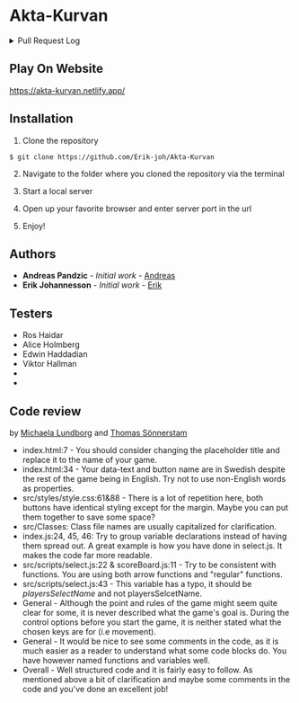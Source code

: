 # Akta-Kurvan

<details><summary>Pull Request Log</summary>
<ul>
<li>https://github.com/Erik-joh/Akta-Kurvan/pull/1</li>
<li>https://github.com/Erik-joh/Akta-Kurvan/pull/2</li>
<li>https://github.com/Erik-joh/Akta-Kurvan/pull/3</li>
<li>https://github.com/Erik-joh/Akta-Kurvan/pull/4</li>
<li>https://github.com/Erik-joh/Akta-Kurvan/pull/5</li>
<li>https://github.com/Erik-joh/Akta-Kurvan/pull/6</li>
<li>https://github.com/Erik-joh/Akta-Kurvan/pull/7</li>
<li>https://github.com/Erik-joh/Akta-Kurvan/pull/8</li>
<li>https://github.com/Erik-joh/Akta-Kurvan/pull/9</li>
<li>https://github.com/Erik-joh/Akta-Kurvan/pull/10</li>
<li>https://github.com/Erik-joh/Akta-Kurvan/pull/11</li>
<li>https://github.com/Erik-joh/Akta-Kurvan/pull/12</li>
</ul>
</details>

## Play On Website

https://akta-kurvan.netlify.app/

## Installation

1. Clone the repository

```
$ git clone https://github.com/Erik-joh/Akta-Kurvan
```

2. Navigate to the folder where you cloned the repository via the terminal

3. Start a local server

4. Open up your favorite browser and enter server port in the url

5. Enjoy!

## Authors

- **Andreas Pandzic** - _Initial work_ - [Andreas](https://github.com/APandzic)
- **Erik Johannesson** - _Initial work_ - [Erik](https://github.com/Erik-joh)

## Testers

- Ros Haidar
- Alice Holmberg
- Edwin Haddadian
- Viktor Hallman
-
-

## Code review

by [Michaela Lundborg](https://github.com/lundborgm) and [Thomas Sönnerstam](https://github.com/ThomasSonnerstam)

- index.html:7 - You should consider changing the placeholder title and replace it to the name of your game.
- index.html:34 - Your data-text and button name are in Swedish despite the rest of the game being in English. Try not to use non-English words as properties.
- src/styles/style.css:61&88 - There is a lot of repetition here, both buttons have identical styling except for the margin. Maybe you can put them together to save some space?
- src/Classes: Class file names are usually capitalized for clarification.
- index.js:24, 45, 46: Try to group variable declarations instead of having them spread out. A great example is how you have done in select.js. It makes the code far more readable.
- src/scripts/select.js:22 & scoreBoard.js:11 - Try to be consistent with functions. You are using both arrow functions and "regular" functions.
- src/scripts/select.js:43 - This variable has a typo, it should be _playersSelectName_ and not playersSelcetName.
- General - Although the point and rules of the game might seem quite clear for some, it is never described what the game's goal is. During the control options before you start the game, it is neither stated what the chosen keys are for (i.e movement).
- General - It would be nice to see some comments in the code, as it is much easier as a reader to understand what some code blocks do. You have however named functions and variables well.
- Overall - Well structured code and it is fairly easy to follow. As mentioned above a bit of clarification and maybe some comments in the code and you've done an excellent job!
